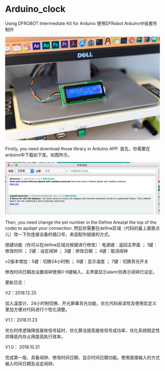 # Arduino_clock
Using DFROBOT Intermediate Kit for Arduino
使用DFRobot Arduino中级套件制作

![image](https://github.com/xianfei/Arduino_clock/raw/master/img/DSC01408small.jpg)

Firstly, you need download those library in Arduino APP.
首先，你需要在arduino中下载如下库。如图所示。

![image](https://github.com/xianfei/Arduino_clock/raw/master/img/QQ20190715-132620%402x.png)

Then, you need change the pin number in the Define Area(at the top of the code) to apdapt your connection.
然后你需要在define区域（代码的最上面那点儿）改一下你连接设备的插口号，来适配你链接的方式。

按键功能（你可以在define区域对按键进行修改）：电源键：返回主界面  ； 1键：修改时间 ； 2键：设定闹钟  ； 3键：修改日期 ； 4键：取消闹钟

v2版本增加：5键：切换24小时制  ；  6键：显示温度  ；   7键：切换背光开关

修改时间日期及设置闹钟使用0-9键输入，主界面显示alamr则表示闹钟已设定。

更新日志：

V2：2018.12.25

加入温度计、24小时制切换、开光屏幕背光功能，优化代码易读性及使用宏定义更加方便对代码进行个性化调整。

V1.1：2018.11.23

优化时序逻辑降低接收信号延时，优化算法提高接收信号成功率，优化系统稳定性并降低内存占用提高执行效率。

V1.0： 2018.10.31

完成第一版，具备闹钟、修改时间日期、显示时间日期功能。使用直接输入的方式输入时间日期及设定闹钟。
